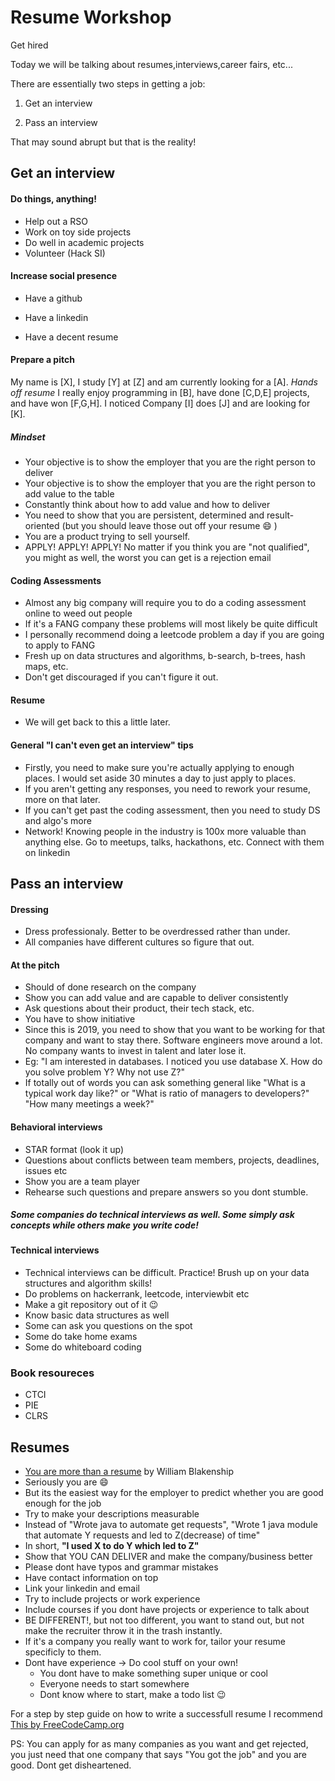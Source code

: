 # Resume Workshop
Get hired 

Today we will be talking about resumes,interviews,career fairs, etc...

There are essentially two steps in getting a job:

1. Get an interview

2. Pass an interview


That may sound abrupt but that is the reality!

## Get an interview

#### Do things, anything!

- Help out a RSO
- Work on toy side projects
- Do well in academic projects
- Volunteer (Hack SI)

#### Increase social presence

- Have a github

- Have a linkedin

- Have a decent resume

#### Prepare a pitch

My name is [X], I study [Y] at [Z] and am currently looking for a [A]. *Hands off resume* I really enjoy programming in [B], have done [C,D,E] projects, and have won [F,G,H]. I noticed Company [I] does [J] and are looking for [K].

##### Mindset
- Your objective is to show the employer that you are the right person to deliver
- Your objective is to show the employer that you are the right person to add value to the table
- Constantly think about how to add value and how to deliver
- You need to show that you are persistent, determined and result-oriented (but you should leave those out off your resume :smile: )
- You are a product trying to sell yourself.
- APPLY! APPLY! APPLY! No matter if you think you are "not qualified", you might as well, the worst you can get is a rejection email

#### Coding Assessments
- Almost any big company will require you to do a coding assessment online to weed out people
- If it's a FANG company these problems will most likely be quite difficult
- I personally recommend doing a leetcode problem a day if you are going to apply to FANG
- Fresh up on data structures and algorithms, b-search, b-trees, hash maps, etc.
- Don't get discouraged if you can't figure it out.

#### Resume
- We will get back to this a little later.

#### General "I can't even get an interview" tips
- Firstly, you need to make sure you're actually applying to enough places. I would set aside 30 minutes a day to just apply to places.
- If you aren't getting any responses, you need to rework your resume, more on that later.
- If you can't get past the coding assessment, then you need to study DS and algo's more
- Network! Knowing people in the industry is 100x more valuable than anything else. Go to meetups, talks, hackathons, etc. Connect with them on linkedin

## Pass an interview

#### Dressing

- Dress professionaly. Better to be overdressed rather than under.
- All companies have different cultures so figure that out.

#### At the pitch

- Should of done research on the company
- Show you can add value and are capable to deliver consistently
- Ask questions about their product, their tech stack, etc.
- You have to show initiative
- Since this is 2019, you need to show that you want to be working for that company and want to stay there. Software engineers move around a lot. No company wants to invest in talent and later lose it.
- Eg: "I am interested in databases. I noticed you use database X. How do you solve problem Y? Why not use Z?"
- If totally out of words you can ask something general like "What is a typical work day like?" or "What is ratio of managers to developers?" "How many meetings a week?"

#### Behavioral interviews

- STAR format (look it up)
- Questions about conflicts between team members, projects, deadlines, issues etc
- Show you are a team player
- Rehearse such questions and prepare answers so you dont stumble.


##### Some companies do technical interviews as well. Some simply ask concepts while others make you write code!

#### Technical interviews

- Technical interviews can be difficult. Practice! Brush up on your data structures and algorithm skills!
- Do problems on hackerrank, leetcode, interviewbit etc
- Make a git repository out of it :wink:
- Know basic data structures as well
- Some can ask you questions on the spot
- Some do take home exams
- Some do whiteboard coding

### Book resoureces
- CTCI
- PIE
- CLRS

## Resumes

- [You are more than a resume](http://will.blankenship.io/2014/10/20/You-Are-More-Than-A-Resume.html) by William Blakenship
- Seriously you are :smile:
- But its the easiest way for the employer to predict whether you are good enough for the job
- Try to make your descriptions measurable
- Instead of "Wrote java to automate get requests", "Wrote 1 java module that automate Y requests and led to  Z(decrease) of time"
- In short, <b> "I used X to do Y which led to Z" </b>
- Show that YOU CAN DELIVER and make the company/business better
- Please dont have typos and grammar mistakes
- Have contact information on top
- Link your linkedin and email
- Try to include projects or work experience
- Include courses if you dont have projects or experience to talk about
- BE DIFFERENT!, but not too different, you want to stand out, but not make the recruiter throw it in the trash instantly.
- If it's a company you really want to work for, tailor your resume specificly to them.
- Dont have experience -> Do cool stuff on your own!
  * You dont have to make something super unique or cool
  * Everyone needs to start somewhere
  * Dont know where to start, make a todo list :wink:

For a step by step guide on how to write a successfull resume I recommend [This by FreeCodeCamp.org](https://www.freecodecamp.org/news/writing-a-killer-software-engineering-resume-b11c91ef699d/)

PS: You can apply for as many companies as you want and get rejected, you just need that one company that says "You got the job" and you are good. Dont get disheartened.

